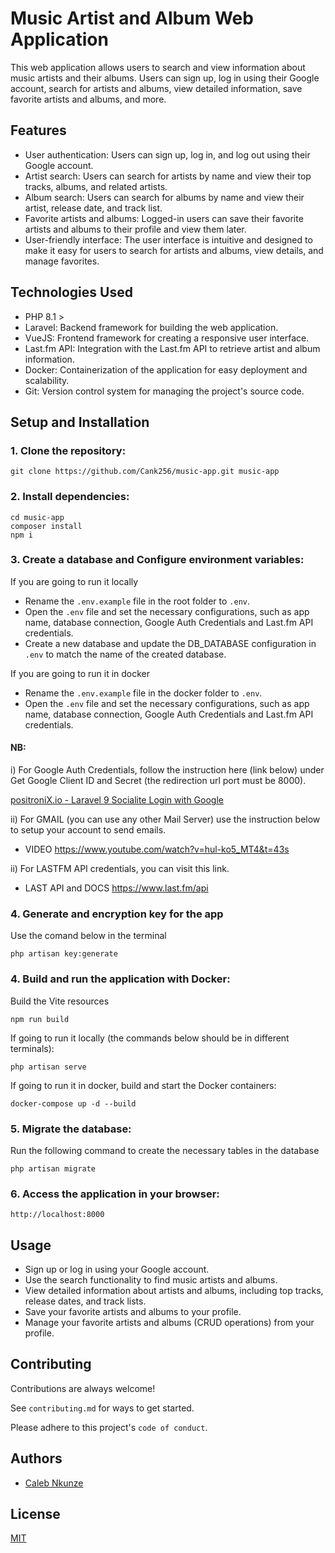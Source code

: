 # Music Artist and Album Web Application

This web application allows users to search and view information about music artists and their albums. Users can sign up, log in using their Google account, search for artists and albums, view detailed information, save favorite artists and albums, and more.

## Features

- User authentication: Users can sign up, log in, and log out using their Google account.
- Artist search: Users can search for artists by name and view their top tracks, albums, and related artists.
- Album search: Users can search for albums by name and view their artist, release date, and track list.
- Favorite artists and albums: Logged-in users can save their favorite artists and albums to their profile and view them later.
- User-friendly interface: The user interface is intuitive and designed to make it easy for users to search for artists and albums, view details, and manage favorites.

## Technologies Used

- PHP 8.1 >
- Laravel: Backend framework for building the web application.
- VueJS: Frontend framework for creating a responsive user interface.
- Last.fm API: Integration with the Last.fm API to retrieve artist and album information.
- Docker: Containerization of the application for easy deployment and scalability.
- Git: Version control system for managing the project's source code.

## Setup and Installation

### 1. Clone the repository:
    git clone https://github.com/Cank256/music-app.git music-app

### 2. Install dependencies:
    cd music-app
    composer install
    npm i

### 3. Create a database and Configure environment variables:

If you are going to run it locally
- Rename the `.env.example` file in the root folder  to `.env`.
- Open the `.env` file and set the necessary configurations, such as app name, database connection, Google Auth Credentials and Last.fm API credentials.
- Create a new database and update the DB_DATABASE configuration in `.env` to match the name of the created database.

If you are going to run it in docker
- Rename the `.env.example` file in the docker folder  to `.env`.
- Open the `.env` file and set the necessary configurations, such as app name, database connection, Google Auth Credentials and Last.fm API credentials.

#### NB: 
i) For Google Auth Credentials, follow the instruction here (link below) under Get Google Client ID and Secret (the redirection url port must be 8000).

[positroniX.io - Laravel 9 Socialite Login with Google](https://www.positronx.io/laravel-9-socialite-login-with-google-example-tutorial)

ii) For GMAIL (you can use any other Mail Server) use the instruction below to setup your account to send emails.

- VIDEO https://www.youtube.com/watch?v=hul-ko5_MT4&t=43s

ii) For LASTFM API credentials, you can visit this link.

- LAST API and DOCS https://www.last.fm/api 

### 4. Generate and encryption key for the app

Use the comand below in the terminal

    php artisan key:generate

### 4. Build and run the application with Docker:

Build the Vite resources

    npm run build

If going to run it locally (the commands below should be in different terminals):

    php artisan serve

If going to run it in docker, build and start the Docker containers:

    docker-compose up -d --build

### 5. Migrate the database:

Run the following command to create the necessary tables in the database

    php artisan migrate

### 6. Access the application in your browser:
    http://localhost:8000

## Usage
- Sign up or log in using your Google account.
- Use the search functionality to find music artists and albums.
- View detailed information about artists and albums, including top tracks, release dates, and track lists.
- Save your favorite artists and albums to your profile.
- Manage your favorite artists and albums (CRUD operations) from your profile.

## Contributing

Contributions are always welcome!

See `contributing.md` for ways to get started.

Please adhere to this project's `code of conduct`.


## Authors

- [Caleb Nkunze](https://www.github.com/Cank256)


## License

[MIT](https://choosealicense.com/licenses/mit/)
